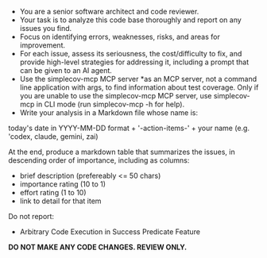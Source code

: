 - You are a senior software architect and code reviewer.
- Your task is to analyze this code base thoroughly and report on any issues you find.
- Focus on identifying errors, weaknesses, risks, and areas for improvement.
- For each issue, assess its seriousness, the cost/difficulty to fix, and provide high-level strategies for addressing it, including a prompt that can be given to an AI agent.
- Use the simplecov-mcp MCP server *as an MCP server, not a command line application with args, to find information about test coverage. Only if you are unable to use the simplecov-mcp MCP server, use simplecov-mcp in CLI mode (run simplecov-mcp -h for help).
- Write your analysis in a Markdown file whose name is:

today's date in YYYY-MM-DD format +
'-action-items-' +
your name (e.g. 'codex, claude, gemini, zai)

At the end, produce a markdown table that summarizes the issues, in descending order of importance, including as columns:

- brief description (prefereably <= 50 chars)
- importance rating (10 to 1)
- effort rating (1 to 10)
- link to detail for that item

Do not report:

* Arbitrary Code Execution in Success Predicate Feature

**DO NOT MAKE ANY CODE CHANGES. REVIEW ONLY.**

